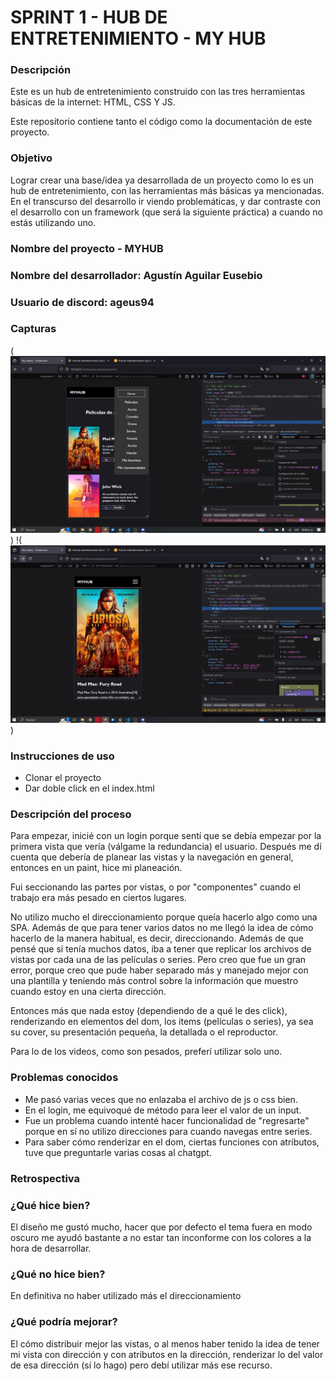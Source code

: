 # SPRINT 1 - HUB DE ENTRETENIMIENTO - MY HUB


### Descripción

Este es un hub de entretenimiento construido con las tres herramientas básicas de la internet: HTML, CSS Y JS. 

Este repositorio contiene tanto el código como la documentación de este proyecto.


### Objetivo

Lograr crear una base/idea ya desarrollada de un proyecto como lo es un hub de entretenimiento, con las herramientas más básicas ya mencionadas. En el transcurso del desarrollo ir viendo problemáticas, y dar contraste con el desarrollo con un framework (que será la siguiente práctica) a cuando no estás utilizando uno.


### Nombre del proyecto - MYHUB
### Nombre del desarrollador: Agustín Aguilar Eusebio
### Usuario de discord: ageus94

### Capturas

(![/capturas/dash menu open small.JPG](https://github.com/TheAgeus/MyHubSemilleroMega/blob/sprintOne/capturas/dash%20menu%20open%20small.JPG))
!(![/capturas/detalle small.JPG](https://github.com/TheAgeus/MyHubSemilleroMega/blob/sprintOne/capturas/detalle%20small.JPG))


### Instrucciones de uso
- Clonar el proyecto
- Dar doble click en el index.html


### Descripción del proceso

Para empezar, inicié con un login porque sentí que se debía empezar por la primera vista que vería (válgame la redundancia) el usuario. Después me dí cuenta que debería de planear las vistas y la navegación en general, entonces en un paint, hice mi planeación. 

Fui seccionando las partes por vistas, o por "componentes" cuando el trabajo era más pesado en ciertos lugares. 

No utilizo mucho el direccionamiento porque queía hacerlo algo como una SPA. Además de que para tener varios datos no me llegó la idea de cómo hacerlo de la manera habitual, es decir, direccionando. Además de que pensé que si tenía muchos datos, iba a tener que replicar los archivos de vistas por cada una de las películas o series. Pero creo que fue un gran error, porque creo que pude haber separado más y manejado mejor con una plantilla y teniendo más control sobre la información que muestro cuando estoy en una cierta dirección.

Entonces más que nada estoy (dependiendo de a qué le des click), renderizando en elementos del dom, los items (películas o series), ya sea su cover, su presentación pequeña, la detallada o el reproductor.

Para lo de los videos, como son pesados, preferí utilizar solo uno.


### Problemas conocidos

- Me pasó varias veces que no enlazaba el archivo de js o css bien.
- En el login, me equivoqué de método para leer el valor de un input.
- Fue un problema cuando intenté hacer funcionalidad de "regresarte" porque en sí no utilizo direcciones para cuando navegas entre series.
- Para saber cómo renderizar en el dom, ciertas funciones con atributos, tuve que preguntarle varias cosas al chatgpt.


### Retrospectiva
### ¿Qué hice bien?
El diseño me gustó mucho, hacer que por defecto el tema fuera en modo oscuro me ayudó bastante a no estar tan inconforme con los colores a la hora de desarrollar.

### ¿Qué no hice bien?
En definitiva no haber utilizado más el direccionamiento

### ¿Qué podría mejorar?
El cómo distribuir mejor las vistas, o al menos haber tenido la idea de tener mi vista con dirección y con atributos en la dirección, renderizar lo del valor de esa dirección (sí lo hago) pero debí utilizar más ese recurso.

